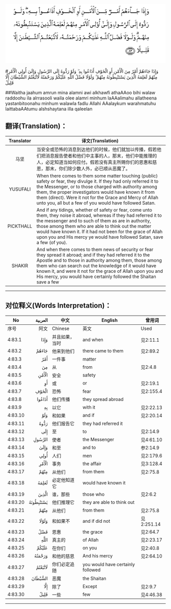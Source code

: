 ![004:083](images/004_083.gif)

#وَإِذَا جَاءَهُمْ أَمْرٌ مِنَ الْأَمْنِ أَوِ الْخَوْفِ أَذَاعُوا بِهِ ۖ وَلَوْ رَدُّوهُ إِلَى الرَّسُولِ وَإِلَىٰ أُولِي الْأَمْرِ مِنْهُمْ لَعَلِمَهُ الَّذِينَ يَسْتَنْبِطُونَهُ مِنْهُمْ ۗ وَلَوْلَا فَضْلُ اللَّهِ عَلَيْكُمْ وَرَحْمَتُهُ لَاتَّبَعْتُمُ الشَّيْطَانَ إِلَّا قَلِيلً 

##Waitha jaahum amrun mina alamni awi alkhawfi athaAAoo bihi walaw raddoohu ila alrrasooli waila olee alamri minhum laAAalimahu allatheena yastanbitoonahu minhum walawla fadlu Allahi AAalaykum warahmatuhu laittabaAAtumu alshshaytana illa qaleelan 

## 翻译(Translation)：

| Translator | 译文(Translation)                                            |
| :--------: | ------------------------------------------------------------ |
|    马坚    | 当安全或恐怖的消息到达他们的时候，他们就加以传播，假若他们把消息报告使者和他们中主事的人，那末，他们中能推理的人，必定知道当如何应付。假若没有真主所赐你们的恩惠和慈恩，那末，你们除少数人外，必已顺从恶魔了。 |
|  YUSUFALI  | When there comes to them some matter touching (public) safety or fear, they divulge it. If they had only referred it to the Messenger, or to those charged with authority among them, the proper investigators would have known it from them (direct). Were it not for the Grace and Mercy of Allah unto you, all but a few of you would have followed Satan. |
| PICKTHALL  | And if any tidings, whether of safety or fear, come unto them, they noise it abroad, whereas if they had referred it to the messenger and to such of them as are in authority, those among them who are able to think out the matter would have known it. If it had not been for the grace of Allah upon you and His mercy ye would have followed Satan, save a few (of you). |
|   SHAKIR   | And when there comes to them news of security or fear they spread it abroad; and if they had referred it to the Apostle and to those in authority among them, those among them who can search out the knowledge of it would have known it, and were it not for the grace of Allah upon you and His mercy, you would have certainly followed the Shaitan save a few |

---

## 对位释义(Words Interpretation)：

| No   | العربية | 中文    | English | 曾用词 |
| ---- | ------: | ------- | ------- | ------ |
| 序号 |    阿文 | Chinese | 英文    | Used   |
| 4:83.1  | وَإِذَا      | 并且如果，当时 | and when                          | 见2:11.1   |
| 4:83.2  | جَاءَهُمْ     | 他来到他们     | there came to them                | 见2:89.2   |
| 4:83.3  | أَمْرٌ       | 一件事         | matter                            |            |
| 4:83.4  | مِنَ        | 从             | from                              | 见2:4.8    |
| 4:83.5  | الْأَمْنِ     | 安全           | safety                            |            |
| 4:83.6  | أَوِ        | 或             | or                                | 见2:19.1   |
| 4:83.7  | الْخَوْفِ     | 恐怖           | fear                              | 见2:155.4  |
| 4:83.8  | أَذَاعُوا    | 他们传播       | they spread abroad                |            |
| 4:83.9  | بِهِ        | 以它           | with it                           | 见2:22.13  |
| 4:83.10 | وَلَوْ       | 和如果         | and if                            | 见2:20.14  |
| 4:83.11 | رَدُّوهُ      | 他们报告它     | they had referred it              |            |
| 4:83.12 | إِلَى       | 至             | to                                | 见2:14.9   |
| 4:83.13 | الرَّسُولِ    | 使者           | the Messenger                     | 见4:61.10  |
| 4:83.14 | وَإِلَىٰ      | 和至           | and to                            | 参2:14.9   |
| 4:83.15 | أُولِي      | 人们           | men                               | 见2:179.6  |
| 4:83.16 | الْأَمْرِ     | 事务           | the affair                        | 见3:128.4  |
| 4:83.17 | مِنْهُمْ      | 从他们         | from them                         | 见2:75.8   |
| 4:83.18 | لَعَلِمَهُ     | 必定他知道它   | would have known it               |            |
| 4:83.19 | الَّذِينَ     | 谁，那些       | those who                         | 见2:6.2    |
| 4:83.20 | يَسْتَنْبِطُونَهُ | 他们推理它     | they are able to think out        |            |
| 4:83.21 | مِنْهُمْ      | 从他们         | from them                         | 见2:75.8   |
| 4:83.22 | وَلَوْلَا     | 和如果不       | and if did not                    | 见2:251.14 |
| 4:83.23 | فَضْلُ       | 恩惠           | the grace                         | 见2:64.7   |
| 4:83.24 | اللَّهِ      | 真主的         | of Allah                          | 见2:23.17  |
| 4:83.25 | عَلَيْكُمْ     | 在你们         | on you                            | 见2:40.8   |
| 4:83.26 | وَرَحْمَتُهُ    | 和他的慈恩     | And his mercy                     | 见2:64.10  |
| 4:83.27 | لَاتَّبَعْتُمُ   | 你们必定追随   | you would have certainly followed |            |
| 4:83.28 | الشَّيْطَانَ   | 恶魔           | the Shaitan                       |            |
| 4:83.29 | إِلَّا       | 除了           | Except                            | 见2:9.7    |
| 4:83.30 | قَلِيلً      | 一些           | few                               | 见4:46.38  |

---
